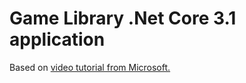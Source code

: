 # Game Library .Net Core 3.1 application #
Based on [video tutorial from Microsoft.](https://docs.microsoft.com/en-us/visualstudio/get-started/csharp/tutorial-aspnet-core-ef-step-01?view=vs-2019)

